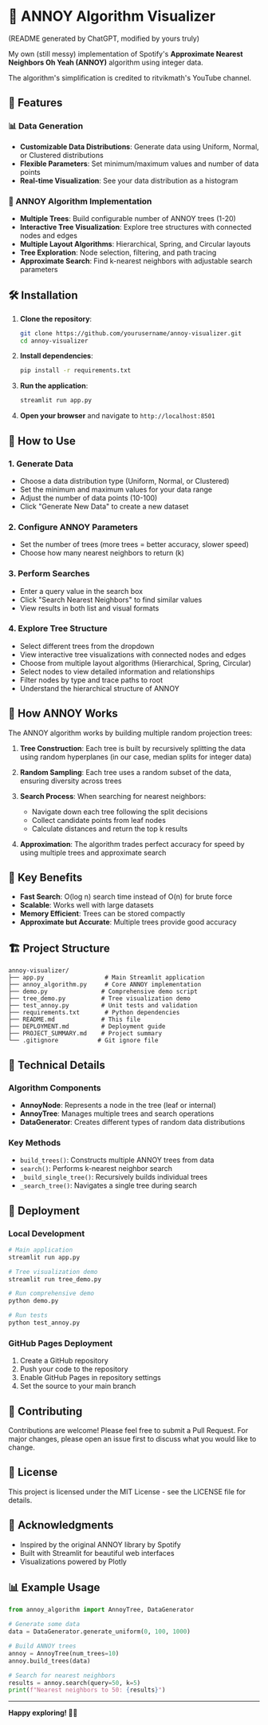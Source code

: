 # 🌳 ANNOY Algorithm Visualizer

(README generated by ChatGPT, modified by yours truly)

My own (still messy) implementation of Spotify's **Approximate Nearest Neighbors Oh Yeah (ANNOY)** algorithm using integer data.

The algorithm's simplification is credited to ritvikmath's YouTube channel.

## 🚀 Features

### 📊 Data Generation
- **Customizable Data Distributions**: Generate data using Uniform, Normal, or Clustered distributions
- **Flexible Parameters**: Set minimum/maximum values and number of data points
- **Real-time Visualization**: See your data distribution as a histogram

### 🌲 ANNOY Algorithm Implementation
- **Multiple Trees**: Build configurable number of ANNOY trees (1-20)
- **Interactive Tree Visualization**: Explore tree structures with connected nodes and edges
- **Multiple Layout Algorithms**: Hierarchical, Spring, and Circular layouts
- **Tree Exploration**: Node selection, filtering, and path tracing
- **Approximate Search**: Find k-nearest neighbors with adjustable search parameters

## 🛠️ Installation

1. **Clone the repository**:
   ```bash
   git clone https://github.com/yourusername/annoy-visualizer.git
   cd annoy-visualizer
   ```

2. **Install dependencies**:
   ```bash
   pip install -r requirements.txt
   ```

3. **Run the application**:
   ```bash
   streamlit run app.py
   ```

4. **Open your browser** and navigate to `http://localhost:8501`

## 📖 How to Use

### 1. Generate Data
- Choose a data distribution type (Uniform, Normal, or Clustered)
- Set the minimum and maximum values for your data range
- Adjust the number of data points (10-100)
- Click "Generate New Data" to create a new dataset

### 2. Configure ANNOY Parameters
- Set the number of trees (more trees = better accuracy, slower speed)
- Choose how many nearest neighbors to return (k)

### 3. Perform Searches
- Enter a query value in the search box
- Click "Search Nearest Neighbors" to find similar values
- View results in both list and visual formats

### 4. Explore Tree Structure
- Select different trees from the dropdown
- View interactive tree visualizations with connected nodes and edges
- Choose from multiple layout algorithms (Hierarchical, Spring, Circular)
- Select nodes to view detailed information and relationships
- Filter nodes by type and trace paths to root
- Understand the hierarchical structure of ANNOY

## 🔬 How ANNOY Works

The ANNOY algorithm works by building multiple random projection trees:

1. **Tree Construction**: Each tree is built by recursively splitting the data using random hyperplanes (in our case, median splits for integer data)

2. **Random Sampling**: Each tree uses a random subset of the data, ensuring diversity across trees

3. **Search Process**: When searching for nearest neighbors:
   - Navigate down each tree following the split decisions
   - Collect candidate points from leaf nodes
   - Calculate distances and return the top k results

4. **Approximation**: The algorithm trades perfect accuracy for speed by using multiple trees and approximate search

## 🎯 Key Benefits

- **Fast Search**: O(log n) search time instead of O(n) for brute force
- **Scalable**: Works well with large datasets
- **Memory Efficient**: Trees can be stored compactly
- **Approximate but Accurate**: Multiple trees provide good accuracy

## 🏗️ Project Structure

```
annoy-visualizer/
├── app.py                 # Main Streamlit application
├── annoy_algorithm.py     # Core ANNOY implementation
├── demo.py               # Comprehensive demo script
├── tree_demo.py          # Tree visualization demo
├── test_annoy.py         # Unit tests and validation
├── requirements.txt       # Python dependencies
├── README.md             # This file
├── DEPLOYMENT.md         # Deployment guide
├── PROJECT_SUMMARY.md    # Project summary
└── .gitignore           # Git ignore file
```

## 🧪 Technical Details

### Algorithm Components

- **AnnoyNode**: Represents a node in the tree (leaf or internal)
- **AnnoyTree**: Manages multiple trees and search operations
- **DataGenerator**: Creates different types of random data distributions

### Key Methods

- `build_trees()`: Constructs multiple ANNOY trees from data
- `search()`: Performs k-nearest neighbor search
- `_build_single_tree()`: Recursively builds individual trees
- `_search_tree()`: Navigates a single tree during search

## 🚀 Deployment

### Local Development
```bash
# Main application
streamlit run app.py

# Tree visualization demo
streamlit run tree_demo.py

# Run comprehensive demo
python demo.py

# Run tests
python test_annoy.py
```

### GitHub Pages Deployment
1. Create a GitHub repository
2. Push your code to the repository
3. Enable GitHub Pages in repository settings
4. Set the source to your main branch

## 🤝 Contributing

Contributions are welcome! Please feel free to submit a Pull Request. For major changes, please open an issue first to discuss what you would like to change.

## 📝 License

This project is licensed under the MIT License - see the LICENSE file for details.

## 🙏 Acknowledgments

- Inspired by the original ANNOY library by Spotify
- Built with Streamlit for beautiful web interfaces
- Visualizations powered by Plotly

## 📊 Example Usage

```python
from annoy_algorithm import AnnoyTree, DataGenerator

# Generate some data
data = DataGenerator.generate_uniform(0, 100, 1000)

# Build ANNOY trees
annoy = AnnoyTree(num_trees=10)
annoy.build_trees(data)

# Search for nearest neighbors
results = annoy.search(query=50, k=5)
print(f"Nearest neighbors to 50: {results}")
```

---


**Happy exploring! 🌳✨** 

